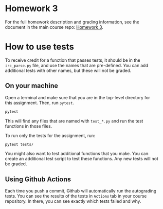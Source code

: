 # Homework 3

For the full homework description and grading
information, see the document in the main course 
repo:
[Homework 3](https://github.com/lspitzley/bfor206_spring2022/blob/main/homework/Homework%203.md).

# How to use tests 

To receive credit for a function that passes tests, it should
be in the `irc_parse.py` file, and use the names that are 
pre-defined. You can add additional tests with other names, but
these will not be graded. 

## On your machine

Open a terminal and make sure that you
are in the top-level directory for this assignment.
Then, run `pytest`.

```bash
pytest
```

This will find any files that are named with `test_*.py` and run
the test functions in those files.

To run only the tests for the assignment, run:
```bash
pytest tests/
```

You might also want to test additional functions that you make.
You can create an additional test script to test these functions.
Any new tests will not be graded. 


## Using Github Actions

Each time you push a commit, Github will automatically 
run the autograding tests. You can see the results
of the tests in `Actions` tab in your course 
repository. In there, you can see exactly 
which tests failed and why. 


